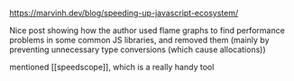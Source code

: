 https://marvinh.dev/blog/speeding-up-javascript-ecosystem/

Nice post showing how the author used flame graphs to find performance problems in some common JS libraries, and removed them (mainly by preventing unnecessary type conversions (which cause allocations))

mentioned [[speedscope]], which is a really handy tool